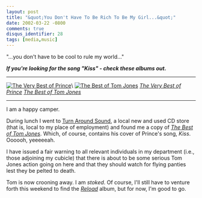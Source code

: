 ```yaml
---
layout: post
title: "&quot;You Don't Have To Be Rich To Be My Girl...&quot;"
date: 2002-03-22 -0800
comments: true
disqus_identifier: 28
tags: [media,music]
---
```

"...you don't have to be cool to rule my world..."
 
 ***If you're looking for the song "Kiss" - check these albums out.***
 
  ----------------------------------------------------------------------------------------------------------------------------------------------------------------- ---------------------------------------------------------------------------------------------------------------------------------------------------------------
  [![The Very Best of Prince](http://ecx.images-amazon.com/images/I/513ZrbD4phL._SL500_AA180_.jpg)](http://www.amazon.com/exec/obidos/ASIN/B00005M989/mhsvortex)\   [![The Best of Tom Jones](http://ecx.images-amazon.com/images/I/417M5R7Q5EL._SL500_AA180_.jpg)](http://www.amazon.com/exec/obidos/ASIN/B000007OWW/mhsvortex)
   [*The Very Best of Prince*](http://www.amazon.com/exec/obidos/ASIN/B00005M989/mhsvortex)                                                                          [*The Best of Tom Jones*](http://www.amazon.com/exec/obidos/ASIN/B000007OWW/mhsvortex)
  ----------------------------------------------------------------------------------------------------------------------------------------------------------------- ---------------------------------------------------------------------------------------------------------------------------------------------------------------


 
 I am a happy camper.
 
 During lunch I went to [Turn Around
Sound](http://www.digitalcity.com/portland/shopping/details.adp?companykey=111236463),
a local new and used CD store (that is, local to my place of employment)
and found me a copy of *[The Best of Tom
Jones](http://www.amazon.com/exec/obidos/ASIN/B000007OWW/mhsvortex)*.
Which, of course, contains his cover of Prince's song, *Kiss*. Oooooh,
yeeeeeah.
 
 I have issued a fair warning to all relevant individuals in my
department (i.e., those adjoining my cubicle) that there is about to be
some serious Tom Jones action going on here and that they should watch
for flying panties lest they be pelted to death.
 
 Tom is now crooning away. I am *stoked*. Of course, I'll still have to
venture forth this weekend to find the
*[Reload](http://www.amazon.com/exec/obidos/ASIN/B000002G43/mhsvortex)*
album, but for now, I'm good to go.
